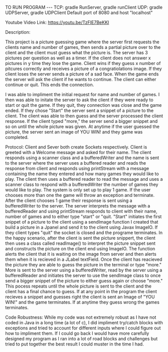 TO RUN PROGRAM ---
TCP: gradle RunServer, gradle runClient
UDP: gradle UDPServer, gradle UDPClient
Default port of 8080 and host "localhost"


Youtube Video Link: https://youtu.be/TzFIE7BeKKI

Description:

This project is a picture guessing game where the server first requests the clients name and number of games, then sends a partial picture over to the 
client and the client must guess what the picture is. The server has 3 pictures per question as well as a timer. If the client does not answer x pictures 
in y time they lose the game. Client wins if they guess x number of pitcures correctly and receives a picture of a congratiolations image. If they client 
loses the server sends a picture of a sad face. When the game ends the server will ask the client if he wants to continue. The client can either continue
or quit. This ends the connection.

I was able to impliment the initial request for name and number of games. I then was able to initate the server to ask the client if they were ready to
start or quit the game. If they quit, they connection was close and the game ended. If they chose "Start" the server sent a snippet of a picture to the client. 
The client was able to then guess and the server processed the client response. If the client typed "more," the server send a bigger snippet and so on until 
the whole picture was given. At anytime if the user guessed the picture, the server sent an image of YOU WIN! and they game was completed.



Protocol:
Client and Sever both create Sockets respectively. Client is greeted with a Welcome message and asked for their name. The client responds using a scanner class and a bufferedWriter and the name is sent to the server where the server uses a buffered reader and reads the response from client and responds using printStream with a message containing the name they entered and how many games they would like to play. The client then uses a buffered reader to read the message and uses a scanner class to respond with a bufferedWriter the number of games they would like to play. The system is only set up to play 1 game. If the user chooses more than one the game will throw an exception and terminate. After the client chooses 1 game their response is sent using a bufferedWriter to the server. The server interprets the message with a bufferedReader and using printStream responds to client with their name, number of games and to either type "start" or "quit. "Start" initiates the first snippet of a picture to the client using a sendImage function I created that build a picture in a Jpanel and send it to the client using Javax ImageIO. If they client types "quit" the socket is closed and the programe terminates.
In the happy scenario, after the client is sent the picture snippert, the client then uses a class called readImage() to interpret the picture snippet sent and constructs the picture on the client end using ImageIO. The function alerts the client that it is waiting on the image from server and then alerts them when it is recieved in a JLabel textField. Once the client has reacieved the picture they are able to guess the picture in the terminal or type "more." More is sent to the server using a bufferedWriter, read by the server using a bufferedReader and initiates the server to use the sendImage class to once send a bigger snippet of the picture to either guess again or choose "more." This pocess repeats until the whole picture is sent to the client and the client has a final chance to guess. If at any point in the program the client recieves a snippet and guesses right the client is sent an Image of "YOU WIN!" and the game terminates. If at anytime they guess wrong the games terminates.

Code Robustness:
While my code was not extremely robust as I have not coded in Java in a long time (a lot of c), I did impliment try/catch blocks with exceptions and tried to account for different inputs where I could figure out how to impliment them. If I could go back I would have more carefully designed my program as I ran into a lot of road blocks and challenges but tried to put together the best result I could muster in the time I had.

